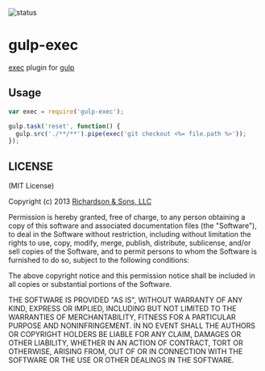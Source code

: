 ![status](https://secure.travis-ci.org/robrich/gulp-exec.png?branch=master)

gulp-exec
===========

[exec](http://nodejs.org/api/child_process.html#child_process_child_process_exec_command_options_callback) plugin for [gulp](https://github.com/wearefractal/gulp)

Usage
-----

```javascript
var exec = require('gulp-exec');

gulp.task('reset', function() {
  gulp.src('./**/**').pipe(exec('git checkout <%= file.path %>'));
});
```

LICENSE
-------

(MIT License)

Copyright (c) 2013 [Richardson & Sons, LLC](http://richardsonandsons.com/)

Permission is hereby granted, free of charge, to any person obtaining
a copy of this software and associated documentation files (the
"Software"), to deal in the Software without restriction, including
without limitation the rights to use, copy, modify, merge, publish,
distribute, sublicense, and/or sell copies of the Software, and to
permit persons to whom the Software is furnished to do so, subject to
the following conditions:

The above copyright notice and this permission notice shall be
included in all copies or substantial portions of the Software.

THE SOFTWARE IS PROVIDED "AS IS", WITHOUT WARRANTY OF ANY KIND,
EXPRESS OR IMPLIED, INCLUDING BUT NOT LIMITED TO THE WARRANTIES OF
MERCHANTABILITY, FITNESS FOR A PARTICULAR PURPOSE AND
NONINFRINGEMENT. IN NO EVENT SHALL THE AUTHORS OR COPYRIGHT HOLDERS BE
LIABLE FOR ANY CLAIM, DAMAGES OR OTHER LIABILITY, WHETHER IN AN ACTION
OF CONTRACT, TORT OR OTHERWISE, ARISING FROM, OUT OF OR IN CONNECTION
WITH THE SOFTWARE OR THE USE OR OTHER DEALINGS IN THE SOFTWARE.
